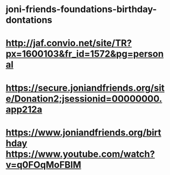 # joni-friends-foundations-birthday-dontations
# http://jaf.convio.net/site/TR?px=1600103&fr_id=1572&pg=personal
# https://secure.joniandfriends.org/site/Donation2;jsessionid=00000000.app212a 
# https://www.joniandfriends.org/birthday https://www.youtube.com/watch?v=q0FOqMoFBlM
